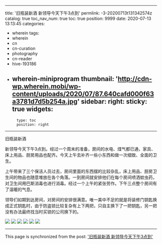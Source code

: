 
---
title: '旧瓶装新酒 新领导今天下午3点到'
permlink: -3-20200713t131342574z
catalog: true
toc_nav_num: true
toc: true
position: 9999
date: 2020-07-13 13:13:45
categories:
- wherein
tags:
- wherein
- cn
- cn-curation
- photography
- cn-reader
- hive-193186
- wherein-miniprogram
thumbnail: 'http://cdn-wp.wherein.mobi/wp-content/uploads/2020/07/87.640cafd000f63a3781d7d5b254a.jpg'
sidebar:
    right:
        sticky: true
widgets:
    -
        type: toc
        position: right
---


旧瓶装新酒




新领导今天下午3点到。经过一个周末的准备，房间的水电、煤气都已通，家具、床上用品、厨房用品也配齐。今天上午去补齐一些小东西和做一次细致、全面的卫生。

上午带来了三个保洁人员过去，房间里面的东西摆的比较杂乱，床上用品、厨房卫生间的物品也随意堆放在各个角落。一到房间就安排他们在每个房间喷洒蚊虫药，对卫生间用巴斯消毒也进行消毒。经过一个上午的紧张劳作。下午三点整个房间有了温暖的气息。

领导们如期到达房间，对房间的安排很满意。唯一美中不足的就是将装修门钥匙换成正式钥匙时，由于防盗锁比较复杂有上下两把，只自主换下了一把钥匙，另一把没有办法最终找当时买锁的公司换下的。

<img src="http://cdn-wp.wherein.mobi/wp-content/uploads/2020/07/87.640cafd000f63a3781d7d5b254a.jpg" />

<img src="http://cdn-wp.wherein.mobi/wp-content/uploads/2020/07/90.86388f1bfbec6b27b45f08a13a4.jpg" />

<img src="http://cdn-wp.wherein.mobi/wp-content/uploads/2020/07/91.b9c9fa8383ba9498c1fe54cacb9.jpg" />

<img src="http://cdn-wp.wherein.mobi/wp-content/uploads/2020/07/68.d60b6318db38889f683d47644a7.jpg" />

<img src="http://cdn-wp.wherein.mobi/wp-content/uploads/2020/07/69.71866cf78cff8e621a547f7fc30.jpg" />

<img src="http://cdn-wp.wherein.mobi/wp-content/uploads/2020/07/39.5eccaa637d2691c61ce6c29e9de.jpg" />

- - -

This page is synchronized from the post: ['旧瓶装新酒 新领导今天下午3点到'](https://steemit.com/@m18207319997/-3-20200713t131342574z)
